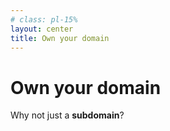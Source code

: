 ```yaml
---
# class: pl-15%
layout: center
title: Own your domain
---
```


<h1>Own your <strong class="color:accent">domain</strong></h1>

<Transform scale="0.9">

<Citation
  citeHref="https://indiewebify.me/"
  citeText="IndieWebify.Me">
  <template v-slot:quote>
    <p slot="quote">
    A personal domain name is an inexpensive, internationally <strong class="color:accent">universal identifier</strong> which gives you more control over your space than other IDs (e.g. email address or phone number.)
    </p>
  </template>
</Citation>

Why not just a <strong class="color:accent">subdomain</strong>?

<Citation
  citeHref="https://indieweb.org/personal-domain"
  citeText="personal-domain on indieweb.org">
  <template v-slot:quote>
    <p slot="quote">
    A subdomain (like <code>example.wordpress.com</code> or <code>example.github.io</code>) <strong class="color:accent">is not something you own</strong>, rather you are at the mercy of the corporation that owns the actual domain name, who thus has ownership and control of all subdomains as well.
    </p>
  </template>
</Citation>

</Transform>

<!--
A personal domain is a domain name that you personally own, control, and use to represent yourself on the internet. Getting a personal domain is the first step towards getting on the indieweb, and is therefore a requirement for [IndieMark](https://indieweb.org/IndieMark) Level 0.

What to write on your site? https://jamesg.blog/2024/02/19/personal-website-ideas/

## A note on WHOIS and domain privacy

Only use domain privacy if you fully trust the provider of the service -- disputes about domain name administration or transfers may get tricky if you are not listed as the legal owner of the domain.

## 💡 Tip

You should be able to set up all record types (A, CNAME, MX, TXT) for as many subdomains as you'd like/need.

## ❓ FAQ

What if I have to restructure my site and my content end up at different URLs?

What if I need to migrate my content from one domain to another? Or if I have to restructure my site and my content end up at different URLs?

Use HTTP 301 (Moved Permanently) redirects or rewrites. For example, on [Cloudflare Pages](https://developers.cloudflare.com/pages/platform/limits/#redirects) you can write a `_redirects` file or define [transform rules](https://developers.cloudflare.com/rules/transform/).

## 📌 Ideas

It could be interesting if schools taught domain names in web class. Such a class would cover:

- What is a domain name?
- What are the main parts of a domain name?
- Why were they invented?
- What is a URL? What are the parts of a URL?
- What is www? Is it always necessary to add www. to a domain.
- Why might one need a domain name?

-->
